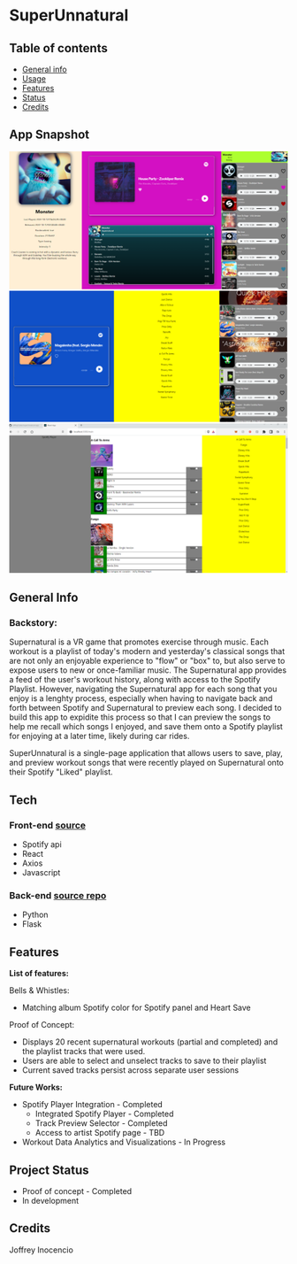 # SuperUnnatural

## Table of contents

- [General info](#general-info)
- [Usage](#usage)
- [Features](#features)
- [Status](#status)
- [Credits](#credits)

## App Snapshot

<img src="./media/iter2.png" height=50%>
<img src="./media/iter1.png" height=50%>
<img src="./media/proof-of-concept.png" height=50%>

## General Info

### Backstory:

Supernatural is a VR game that promotes exercise through music. Each workout is a playlist of today's modern and yesterday's classical songs that are not only an enjoyable experience to "flow" or "box" to, but also serve to expose users to new or once-familiar music. The Supernatural app provides a feed of the user's workout history, along with access to the Spotify Playlist. However, navigating the Supernatural app for each song that you enjoy is a lenghty process, especially when having to navigate back and forth between Spotify and Supernatural to preview each song. I decided to build this app to expidite this process so that I can preview the songs to help me recall which songs I enjoyed, and save them onto a Spotify playlist for enjoying at a later time, likely during car rides.

SuperUnnatural is a single-page application that allows users to save, play, and preview workout songs that were recently played on Supernatural onto their Spotify "Liked" playlist.

## Tech

### Front-end [source](https://github.com/JoffreyCodes/superUnnatural-app)

- Spotify api
- React
- Axios
- Javascript

### Back-end [source repo](https://github.com/JoffreyCodes/superUnnatural-api)

- Python
- Flask

## Features

**List of features:**

Bells & Whistles:

- Matching album Spotify color for Spotify panel and Heart Save

Proof of Concept:

- Displays 20 recent supernatural workouts (partial and completed) and the playlist tracks that were used.
- Users are able to select and unselect tracks to save to their playlist
- Current saved tracks persist across separate user sessions

**Future Works:**

- Spotify Player Integration - Completed
  - Integrated Spotify Player - Completed
  - Track Preview Selector - Completed
  - Access to artist Spotify page - TBD
- Workout Data Analytics and Visualizations - In Progress

## Project Status

- Proof of concept - Completed
- In development

## Credits

Joffrey Inocencio
